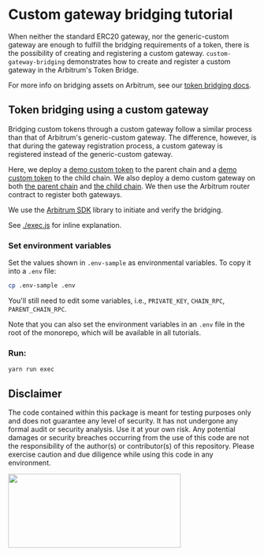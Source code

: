 # Custom gateway bridging tutorial

When neither the standard ERC20 gateway, nor the generic-custom gateway are enough to fulfill the bridging requirements of a token, there is the possibility of creating and registering a custom gateway. `custom-gateway-bridging` demonstrates how to create and register a custom gateway in the Arbitrum's Token Bridge.

For more info on bridging assets on Arbitrum, see our [token bridging docs](https://docs.arbitrum.io/build-decentralized-apps/token-bridging/token-bridge-erc20).

## Token bridging using a custom gateway

Bridging custom tokens through a custom gateway follow a similar process than that of Arbitrum's generic-custom gateway. The difference, however, is that during the gateway registration process, a custom gateway is registered instead of the generic-custom gateway.

Here, we deploy a [demo custom token](./contracts/ParentChainToken.sol) to the parent chain and a [demo custom token](./contracts/ChildChainToken.sol) to the child chain. We also deploy a demo custom gateway on both [the parent chain](./contracts/ParentChainCustomGateway.sol) and [the child chain](./contracts/ChildChainCustomGateway.sol). We then use the Arbitrum router contract to register both gateways.

We use the [Arbitrum SDK](https://github.com/OffchainLabs/arbitrum-sdk) library to initiate and verify the bridging.

See [./exec.js](./scripts/exec.js) for inline explanation.

### Set environment variables

Set the values shown in `.env-sample` as environmental variables. To copy it into a `.env` file:

```bash
cp .env-sample .env
```

You'll still need to edit some variables, i.e., `PRIVATE_KEY`, `CHAIN_RPC`, `PARENT_CHAIN_RPC`.

Note that you can also set the environment variables in an `.env` file in the root of the monorepo, which will be available in all tutorials.

### Run:

```
yarn run exec
```

## Disclaimer

The code contained within this package is meant for testing purposes only and does not guarantee any level of security. It has not undergone any formal audit or security analysis. Use it at your own risk. Any potential damages or security breaches occurring from the use of this code are not the responsibility of the author(s) or contributor(s) of this repository. Please exercise caution and due diligence while using this code in any environment.

<p align="left">
  <img width="350" height="150" src= "../../assets/logo.svg" />
</p>
